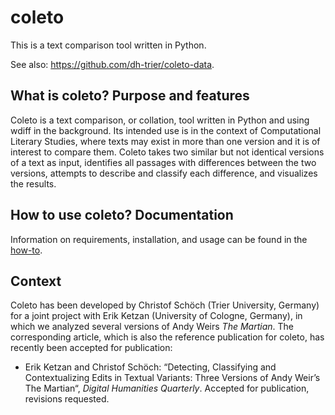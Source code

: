 # coleto

This is a text comparison tool written in Python. 

See also: https://github.com/dh-trier/coleto-data. 


## What is coleto? Purpose and features 

Coleto is a text comparison, or collation, tool written in Python and using wdiff in the background. Its intended use is in the context of Computational Literary Studies, where texts may exist in more than one version and it is of interest to compare them. Coleto takes two similar but not identical versions of a text as input, identifies all passages with differences between the two versions, attempts to describe and classify each difference, and visualizes the results. 

## How to use coleto? Documentation

Information on requirements, installation, and usage can be found in the [how-to](https://github.com/dh-trier/coleto/blob/main/docs/HOWTO.md).

## Context 

Coleto has been developed by Christof Schöch (Trier University, Germany) for a joint project with Erik Ketzan (University of Cologne, Germany), in which we analyzed several versions of Andy Weirs _The Martian_. The corresponding article, which is also the reference publication for coleto, has recently been accepted for publication: 

* Erik Ketzan and Christof Schöch: “Detecting, Classifying and Contextualizing Edits in Textual Variants: Three Versions of Andy Weir’s The Martian“, _Digital Humanities Quarterly_. Accepted for publication, revisions requested.
